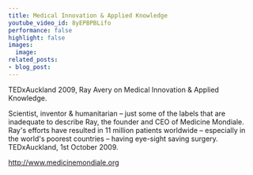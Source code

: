 ```yaml
---
title: Medical Innovation & Applied Knowledge
youtube_video_id: 8yEPBPBLifo
performance: false
highlight: false
images:
  image: 
related_posts:
- blog_post: 
---
```


TEDxAuckland 2009, Ray Avery on Medical Innovation & Applied Knowledge.

Scientist, inventor & humanitarian – just some of the labels that are inadequate to describe Ray, the founder and CEO of Medicine Mondiale. Ray's efforts have resulted in 11 million patients worldwide – especially in the world's poorest countries – having eye-sight saving surgery. TEDxAuckland, 1st October 2009.

http://www.medicinemondiale.org